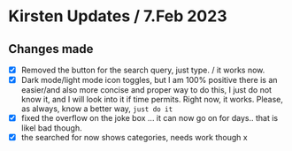 # Kirsten Updates / 7.Feb 2023

## Changes made

- [x] Removed the button for the search query, just type. / it works now.
- [x] Dark mode/light mode icon toggles, but I am 100% positive there is an
      easier/and also more concise and proper way to do this, I just do not know
      it, and I will look into it if time permits. Right now, it works. Please,
      as always, know a better way, `just do it`
- [x] fixed the overflow on the joke box ... it can now go on for days.. that is
      likel bad though.
- [x] the searched for now shows categories, needs work though x
